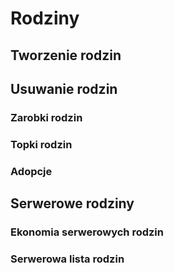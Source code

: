 # Rodziny

## Tworzenie rodzin
## Usuwanie rodzin
### Zarobki rodzin
### Topki rodzin
### Adopcje
## Serwerowe rodziny
### Ekonomia serwerowych rodzin
### Serwerowa lista rodzin